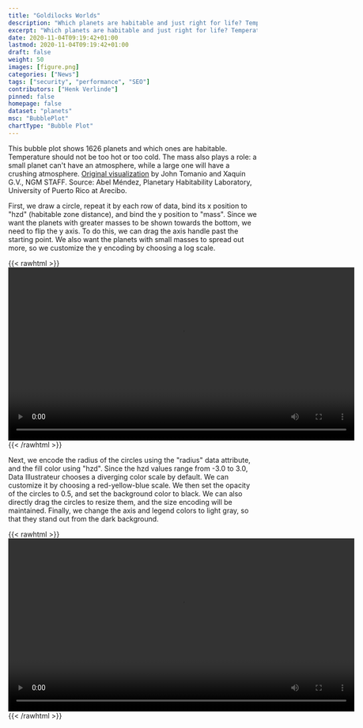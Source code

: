```yaml
---
title: "Goldilocks Worlds"
description: "Which planets are habitable and just right for life? Temperature and mass matter."
excerpt: "Which planets are habitable and just right for life? Temperature and mass matter."
date: 2020-11-04T09:19:42+01:00
lastmod: 2020-11-04T09:19:42+01:00
draft: false
weight: 50
images: [figure.png]
categories: ["News"]
tags: ["security", "performance", "SEO"]
contributors: ["Henk Verlinde"]
pinned: false
homepage: false
dataset: "planets"
msc: "BubblePlot"
chartType: "Bubble Plot"
---
```

This bubble plot shows 1626 planets and which ones are habitable. Temperature should not be too hot or too cold. The mass also plays a role: a small planet can't have an atmosphere, while a large one will have a crushing atmosphere. [Original visualization](http://www.nationalgeographic.com/astrobiology/goldilocks-worlds/) by John Tomanio and Xaquin G.V., NGM STAFF. Source: Abel Méndez, Planetary Habitability Laboratory, University of Puerto Rico at Arecibo.


First, we draw a circle, repeat it by each row of data, bind its x position to "hzd" (habitable zone distance), and bind the y position to "mass". Since we want the planets with greater masses to be shown towards the bottom, we need to flip the y axis. To do this, we can drag the axis handle past the starting point. We also want the planets with small masses to spread out more, so we customize the y encoding by choosing a log scale. 

{{< rawhtml >}} 
<video width=700px class="tutorial-video" controls>
    <source src="/videos/gallery/planets-1.mov" type="video/mp4">
    Your browser does not support the video tag.  
</video>
{{< /rawhtml >}}

Next, we encode the radius of the circles using the "radius" data attribute, and the fill color using "hzd". Since the hzd values range from -3.0 to 3.0, Data Illustrateur chooses a diverging color scale by default. We can customize it by choosing a red-yellow-blue scale. We then set the opacity of the circles to 0.5, and set the background color to black. We can also directly drag the circles to resize them, and the size encoding will be maintained. Finally, we change the axis and legend colors to light gray, so that they stand out from the dark background. 

{{< rawhtml >}} 
<video width=700px class="tutorial-video" controls>
    <source src="/videos/gallery/planets-2.mov" type="video/mp4">
    Your browser does not support the video tag.  
</video>
{{< /rawhtml >}}
